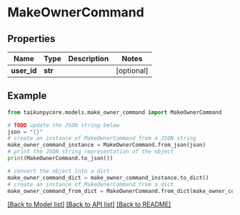 # MakeOwnerCommand


## Properties

Name | Type | Description | Notes
------------ | ------------- | ------------- | -------------
**user_id** | **str** |  | [optional] 

## Example

```python
from taikunpycore.models.make_owner_command import MakeOwnerCommand

# TODO update the JSON string below
json = "{}"
# create an instance of MakeOwnerCommand from a JSON string
make_owner_command_instance = MakeOwnerCommand.from_json(json)
# print the JSON string representation of the object
print(MakeOwnerCommand.to_json())

# convert the object into a dict
make_owner_command_dict = make_owner_command_instance.to_dict()
# create an instance of MakeOwnerCommand from a dict
make_owner_command_from_dict = MakeOwnerCommand.from_dict(make_owner_command_dict)
```
[[Back to Model list]](../README.md#documentation-for-models) [[Back to API list]](../README.md#documentation-for-api-endpoints) [[Back to README]](../README.md)


